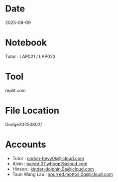 # Date
2025-08-09

# Notebook
Tutor : LAP021 / LAP023

# Tool
replit.com

# File Location
Dodge20250802/

# Accounts
- Tutor : codon-bevy0k@icloud.com
- Alvin : paired.07.whoop@icloud.com
- Hinson : kinder-dolphin.0e@icloud.com
- Tsun Wang Lau : spurred.mottos.0q@icloud.com
